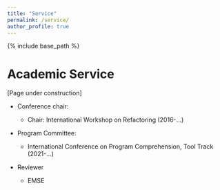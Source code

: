 ```yaml
---
title: "Service"
permalink: /service/
author_profile: true
---
```


{% include base_path %}


Academic Service
======

[Page under construction]

* Conference chair:
  * Chair: International Workshop on Refactoring (2016-...)

* Program Committee:
  * International Conference on Program Comprehension, Tool Track (2021-...)
* Reviewer
  * EMSE
